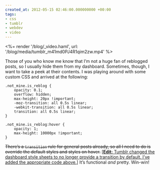 ```yaml
---
created_at: 2012-05-15 02:46:00.000000000 +00:00
tags:
- css
- tumblr
- webdev
- video
---
```


<%= render '/blog/_video.haml', url: '/blog/media/tumblr_m41md0PJ4R1qim2zw.mp4' %>

Those of you who know me know that I’m not a huge fan of reblogged
posts, so I usually hide them from my dashboard. Sometimes, though, I
want to take a peek at their contents. I was playing around with some
custom CSS and arrived at the following:

    .not_mine.is_reblog {
        opacity: 0.1;
        overflow: hidden;
        max-height: 20px !important;
        -moz-transition: all 0.5s linear;
        -webkit-transition: all 0.5s linear;
        transition: all 0.5s linear;
    }

    .not_mine.is_reblog:hover {
        opacity: 1;
        max-height: 10000px !important;
    }

<del>There’s a `transition` rule for general posts already, so all I need
to do is override the default styles and styles on hover.</del>
\[<ins>**Edit:** Tumblr changed the dashboard style sheets to no longer
provide a transition by default. I’ve added the appropriate code
above.</ins>\] It’s functional *and* pretty. Win-win!
